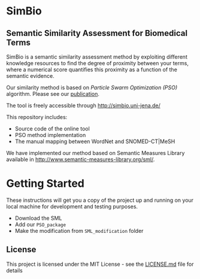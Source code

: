 # SimBio
## Semantic Similarity Assessment for Biomedical Terms 
SimBio is a semantic similarity assessment method by exploiting different knowledge resources to find the degree of proximity between your terms, where a numerical score quantifies this proximity as a function of the semantic evidence.  


Our similarity method is based on *Particle Swarm Optimization (PSO)* algorithm. Please see our [publication]( https://link.springer.com/chapter/10.1007/978-3-319-69459-7_11).

The tool is freely accessible through http://simbio.uni-jena.de/

This repository includes:
- Source code of the online tool
- PSO method implementation
- The manual mapping between WordNet and SNOMED-CT|MeSH


We have implemented our method based on Semantic Measures Library available in http://www.semantic-measures-library.org/sml/.

# Getting Started
These instructions will get you a copy of the project up and running on your local machine for development and testing purposes.
- Download the SML 
- Add our `PSO_package`
- Make the modification from `SML_modification` folder


## License

This project is licensed under the MIT License - see the [LICENSE.md](LICENSE.md) file for details
